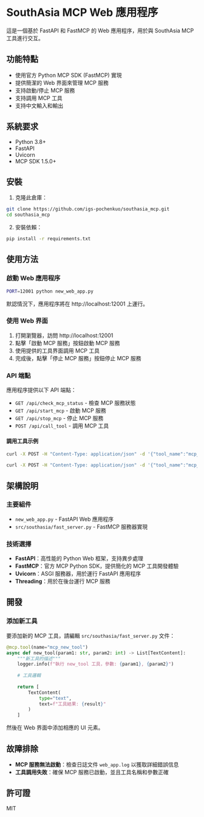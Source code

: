 # SouthAsia MCP Web 應用程序

這是一個基於 FastAPI 和 FastMCP 的 Web 應用程序，用於與 SouthAsia MCP 工具進行交互。

## 功能特點

- 使用官方 Python MCP SDK (FastMCP) 實現
- 提供簡潔的 Web 界面來管理 MCP 服務
- 支持啟動/停止 MCP 服務
- 支持調用 MCP 工具
- 支持中文輸入和輸出

## 系統要求

- Python 3.8+
- FastAPI
- Uvicorn
- MCP SDK 1.5.0+

## 安裝

1. 克隆此倉庫：

```bash
git clone https://github.com/igs-pochenkuo/southasia_mcp.git
cd southasia_mcp
```

2. 安裝依賴：

```bash
pip install -r requirements.txt
```

## 使用方法

### 啟動 Web 應用程序

```bash
PORT=12001 python new_web_app.py
```

默認情況下，應用程序將在 http://localhost:12001 上運行。

### 使用 Web 界面

1. 打開瀏覽器，訪問 http://localhost:12001
2. 點擊「啟動 MCP 服務」按鈕啟動 MCP 服務
3. 使用提供的工具界面調用 MCP 工具
4. 完成後，點擊「停止 MCP 服務」按鈕停止 MCP 服務

### API 端點

應用程序提供以下 API 端點：

- `GET /api/check_mcp_status` - 檢查 MCP 服務狀態
- `GET /api/start_mcp` - 啟動 MCP 服務
- `GET /api/stop_mcp` - 停止 MCP 服務
- `POST /api/call_tool` - 調用 MCP 工具

#### 調用工具示例

```bash
curl -X POST -H "Content-Type: application/json" -d '{"tool_name":"mcp_hello_world","arguments":{"random_string":"test"}}' http://localhost:12001/api/call_tool
```

```bash
curl -X POST -H "Content-Type: application/json" -d '{"tool_name":"mcp_hello_name","arguments":{"name":"張三"}}' http://localhost:12001/api/call_tool
```

## 架構說明

### 主要組件

- `new_web_app.py` - FastAPI Web 應用程序
- `src/southasia/fast_server.py` - FastMCP 服務器實現

### 技術選擇

- **FastAPI**：高性能的 Python Web 框架，支持異步處理
- **FastMCP**：官方 MCP Python SDK，提供簡化的 MCP 工具開發體驗
- **Uvicorn**：ASGI 服務器，用於運行 FastAPI 應用程序
- **Threading**：用於在後台運行 MCP 服務

## 開發

### 添加新工具

要添加新的 MCP 工具，請編輯 `src/southasia/fast_server.py` 文件：

```python
@mcp.tool(name="mcp_new_tool")
async def new_tool(param1: str, param2: int) -> List[TextContent]:
    """新工具的描述"""
    logger.info(f"執行 new_tool 工具，參數: {param1}, {param2}")
    
    # 工具邏輯
    
    return [
        TextContent(
            type="text",
            text=f"工具結果: {result}"
        )
    ]
```

然後在 Web 界面中添加相應的 UI 元素。

## 故障排除

- **MCP 服務無法啟動**：檢查日誌文件 `web_app.log` 以獲取詳細錯誤信息
- **工具調用失敗**：確保 MCP 服務已啟動，並且工具名稱和參數正確

## 許可證

MIT